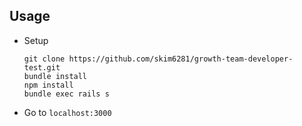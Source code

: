 ## Usage
- Setup
  ```
  git clone https://github.com/skim6281/growth-team-developer-test.git
  bundle install
  npm install
  bundle exec rails s
  ```
- Go to `localhost:3000`
